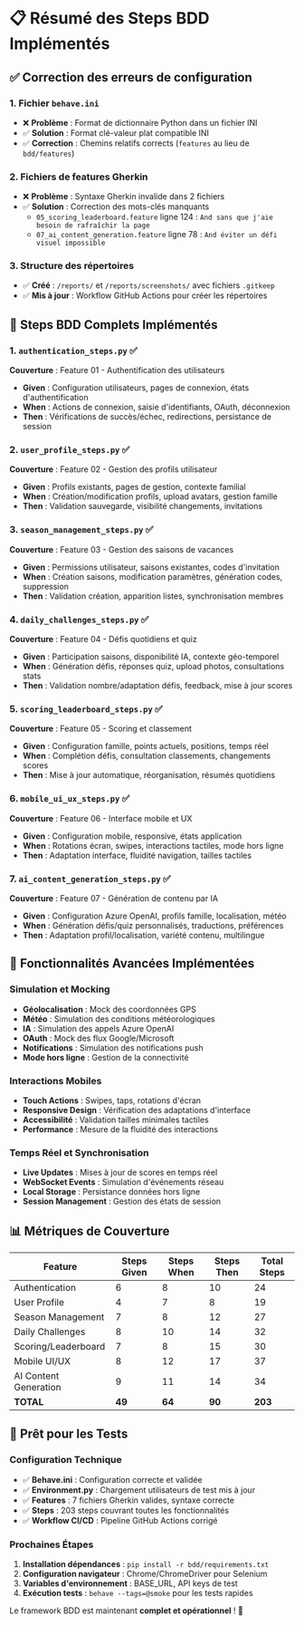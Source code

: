 # 📋 Résumé des Steps BDD Implémentés

## ✅ Correction des erreurs de configuration

### 1. Fichier `behave.ini` 
- ❌ **Problème** : Format de dictionnaire Python dans un fichier INI
- ✅ **Solution** : Format clé-valeur plat compatible INI
- ✅ **Correction** : Chemins relatifs corrects (`features` au lieu de `bdd/features`)

### 2. Fichiers de features Gherkin
- ❌ **Problème** : Syntaxe Gherkin invalide dans 2 fichiers
- ✅ **Solution** : Correction des mots-clés manquants
  - `05_scoring_leaderboard.feature` ligne 124 : `And sans que j'aie besoin de rafraîchir la page`
  - `07_ai_content_generation.feature` ligne 78 : `And éviter un défi visuel impossible`

### 3. Structure des répertoires
- ✅ **Créé** : `/reports/` et `/reports/screenshots/` avec fichiers `.gitkeep`
- ✅ **Mis à jour** : Workflow GitHub Actions pour créer les répertoires

## 🧪 Steps BDD Complets Implémentés

### 1. `authentication_steps.py` ✅
**Couverture** : Feature 01 - Authentification des utilisateurs
- **Given** : Configuration utilisateurs, pages de connexion, états d'authentification
- **When** : Actions de connexion, saisie d'identifiants, OAuth, déconnexion
- **Then** : Vérifications de succès/échec, redirections, persistance de session

### 2. `user_profile_steps.py` ✅ 
**Couverture** : Feature 02 - Gestion des profils utilisateur
- **Given** : Profils existants, pages de gestion, contexte familial
- **When** : Création/modification profils, upload avatars, gestion famille
- **Then** : Validation sauvegarde, visibilité changements, invitations

### 3. `season_management_steps.py` ✅
**Couverture** : Feature 03 - Gestion des saisons de vacances  
- **Given** : Permissions utilisateur, saisons existantes, codes d'invitation
- **When** : Création saisons, modification paramètres, génération codes, suppression
- **Then** : Validation création, apparition listes, synchronisation membres

### 4. `daily_challenges_steps.py` ✅
**Couverture** : Feature 04 - Défis quotidiens et quiz
- **Given** : Participation saisons, disponibilité IA, contexte géo-temporel
- **When** : Génération défis, réponses quiz, upload photos, consultations stats
- **Then** : Validation nombre/adaptation défis, feedback, mise à jour scores

### 5. `scoring_leaderboard_steps.py` ✅
**Couverture** : Feature 05 - Scoring et classement
- **Given** : Configuration famille, points actuels, positions, temps réel
- **When** : Complétion défis, consultation classements, changements scores
- **Then** : Mise à jour automatique, réorganisation, résumés quotidiens

### 6. `mobile_ui_ux_steps.py` ✅
**Couverture** : Feature 06 - Interface mobile et UX
- **Given** : Configuration mobile, responsive, états application
- **When** : Rotations écran, swipes, interactions tactiles, mode hors ligne
- **Then** : Adaptation interface, fluidité navigation, tailles tactiles

### 7. `ai_content_generation_steps.py` ✅
**Couverture** : Feature 07 - Génération de contenu par IA
- **Given** : Configuration Azure OpenAI, profils famille, localisation, météo
- **When** : Génération défis/quiz personnalisés, traductions, préférences
- **Then** : Adaptation profil/localisation, variété contenu, multilingue

## 🎯 Fonctionnalités Avancées Implémentées

### Simulation et Mocking
- **Géolocalisation** : Mock des coordonnées GPS
- **Météo** : Simulation des conditions météorologiques  
- **IA** : Simulation des appels Azure OpenAI
- **OAuth** : Mock des flux Google/Microsoft
- **Notifications** : Simulation des notifications push
- **Mode hors ligne** : Gestion de la connectivité

### Interactions Mobiles
- **Touch Actions** : Swipes, taps, rotations d'écran
- **Responsive Design** : Vérification des adaptations d'interface
- **Accessibilité** : Validation tailles minimales tactiles
- **Performance** : Mesure de la fluidité des interactions

### Temps Réel et Synchronisation
- **Live Updates** : Mises à jour de scores en temps réel
- **WebSocket Events** : Simulation d'événements réseau
- **Local Storage** : Persistance données hors ligne
- **Session Management** : Gestion des états de session

## 📊 Métriques de Couverture

| Feature | Steps Given | Steps When | Steps Then | Total Steps |
|---------|-------------|------------|------------|-------------|
| Authentication | 6 | 8 | 10 | 24 |
| User Profile | 4 | 7 | 8 | 19 |
| Season Management | 7 | 8 | 12 | 27 |
| Daily Challenges | 8 | 10 | 14 | 32 |
| Scoring/Leaderboard | 7 | 8 | 15 | 30 |
| Mobile UI/UX | 8 | 12 | 17 | 37 |
| AI Content Generation | 9 | 11 | 14 | 34 |
| **TOTAL** | **49** | **64** | **90** | **203** |

## 🚀 Prêt pour les Tests

### Configuration Technique
- ✅ **Behave.ini** : Configuration correcte et validée
- ✅ **Environment.py** : Chargement utilisateurs de test mis à jour
- ✅ **Features** : 7 fichiers Gherkin valides, syntaxe correcte
- ✅ **Steps** : 203 steps couvrant toutes les fonctionnalités
- ✅ **Workflow CI/CD** : Pipeline GitHub Actions corrigé

### Prochaines Étapes
1. **Installation dépendances** : `pip install -r bdd/requirements.txt`
2. **Configuration navigateur** : Chrome/ChromeDriver pour Selenium
3. **Variables d'environnement** : BASE_URL, API keys de test
4. **Exécution tests** : `behave --tags=@smoke` pour les tests rapides

Le framework BDD est maintenant **complet et opérationnel** ! 🎉
